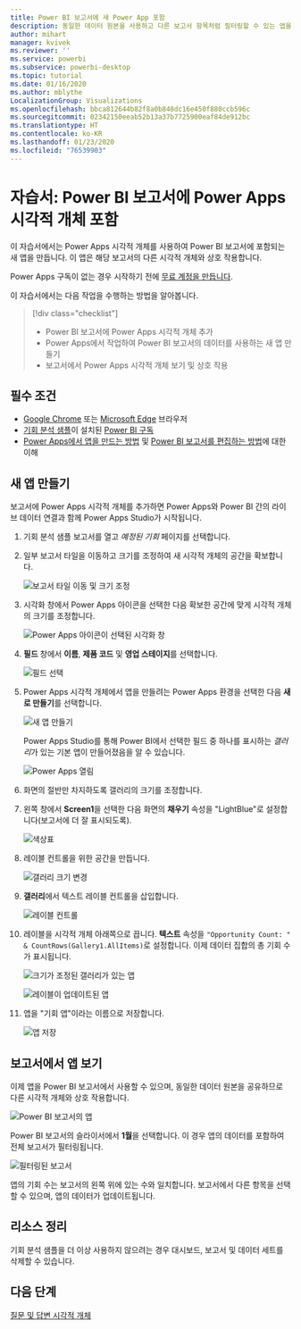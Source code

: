 ```yaml
---
title: Power BI 보고서에 새 Power App 포함
description: 동일한 데이터 원본을 사용하고 다른 보고서 항목처럼 필터링할 수 있는 앱을 포함합니다
author: mihart
manager: kvivek
ms.reviewer: ''
ms.service: powerbi
ms.subservice: powerbi-desktop
ms.topic: tutorial
ms.date: 01/16/2020
ms.author: mblythe
LocalizationGroup: Visualizations
ms.openlocfilehash: bbca812644b82f8a0b848dc16e450f880ccb596c
ms.sourcegitcommit: 02342150eeab52b13a37b7725900eaf84de912bc
ms.translationtype: HT
ms.contentlocale: ko-KR
ms.lasthandoff: 01/23/2020
ms.locfileid: "76539903"
---
```

# <a name="tutorial-embed-a-power-apps-visual-in-a-power-bi-report"></a>자습서:  Power BI 보고서에 Power Apps 시각적 개체 포함

이 자습서에서는 Power Apps 시각적 개체를 사용하여 Power BI 보고서에 포함되는 새 앱을 만듭니다. 이 앱은 해당 보고서의 다른 시각적 개체와 상호 작용합니다.

Power Apps 구독이 없는 경우 시작하기 전에 [무료 계정을 만듭니다](https://web.powerapps.com/signup?redirect=marketing&email=).

이 자습서에서는 다음 작업을 수행하는 방법을 알아봅니다.
> [!div class="checklist"]
> * Power BI 보고서에 Power Apps 시각적 개체 추가
> * Power Apps에서 작업하여 Power BI 보고서의 데이터를 사용하는 새 앱 만들기
> * 보고서에서 Power Apps 시각적 개체 보기 및 상호 작용

## <a name="prerequisites"></a>필수 조건

* [Google Chrome](https://www.google.com/chrome/browser/) 또는 [Microsoft Edge](https://www.microsoft.com/windows/microsoft-edge) 브라우저
* [기회 분석 샘플](https://docs.microsoft.com/power-bi/sample-opportunity-analysis#get-the-content-pack-for-this-sample)이 설치된 [Power BI 구독](https://docs.microsoft.com/power-bi/service-self-service-signup-for-power-bi)
* [Power Apps에서 앱을 만드는 방법](https://docs.microsoft.com/powerapps/maker/canvas-apps/data-platform-create-app-scratch) 및 [Power BI 보고서를 편집하는 방법](https://docs.microsoft.com/power-bi/service-the-report-editor-take-a-tour)에 대한 이해



## <a name="create-a-new-app"></a>새 앱 만들기
보고서에 Power Apps 시각적 개체를 추가하면 Power Apps와 Power BI 간의 라이브 데이터 연결과 함께 Power Apps Studio가 시작됩니다.

1. 기회 분석 샘플 보고서를 열고 *예정된 기회* 페이지를 선택합니다. 


2. 일부 보고서 타일을 이동하고 크기를 조정하여 새 시각적 개체의 공간을 확보합니다.

    ![보고서 타일 이동 및 크기 조정](media/power-bi-visualization-powerapp/power-bi-report-page.jpg)

2. 시각화 창에서 Power Apps 아이콘을 선택한 다음 확보한 공간에 맞게 시각적 개체의 크기를 조정합니다.

    ![Power Apps 아이콘이 선택된 시각화 창](media/power-bi-visualization-powerapp/power-bi-powerapps-icon.jpg)

3. **필드** 창에서 **이름**, **제품 코드** 및 **영업 스테이지**를 선택합니다. 

    ![필드 선택](media/power-bi-visualization-powerapp/power-bi-fields.jpg)

4. Power Apps 시각적 개체에서 앱을 만들려는 Power Apps 환경을 선택한 다음 **새로 만들기**를 선택합니다.

    ![새 앱 만들기](media/power-bi-visualization-powerapp/power-bi-create-new-powerapp.png)

    Power Apps Studio를 통해 Power BI에서 선택한 필드 중 하나를 표시하는 *갤러리*가 있는 기본 앱이 만들어졌음을 알 수 있습니다.

    ![Power Apps 열림](media/power-bi-visualization-powerapp/power-bi-power-app.png)

5.  화면의 절반만 차지하도록 갤러리의 크기를 조정합니다. 

6. 왼쪽 창에서 **Screen1**을 선택한 다음 화면의 **채우기** 속성을 "LightBlue"로 설정합니다(보고서에 더 잘 표시되도록).

    ![색상표](media/power-bi-visualization-powerapp/power-bi-powerapps-fill.png)

6. 레이블 컨트롤을 위한 공간을 만듭니다. 

    ![갤러리 크기 변경](media/power-bi-visualization-powerapp/power-bi-powerapps-gallery.png)


8. **갤러리**에서 텍스트 레이블 컨트롤을 삽입합니다.

   ![레이블 컨트롤](media/power-bi-visualization-powerapp/power-bi-label.png)

7. 레이블을 시각적 개체 아래쪽으로 끕니다. **텍스트** 속성을 `"Opportunity Count: " & CountRows(Gallery1.AllItems)`로 설정합니다. 이제 데이터 집합의 총 기회 수가 표시됩니다.

    ![크기가 조정된 갤러리가 있는 앱](media/power-bi-visualization-powerapp/power-bi-power-app-label.png)

    ![레이블이 업데이트된 앱](media/power-bi-visualization-powerapp/power-bi-label-live.png)

7. 앱을 "기회 앱"이라는 이름으로 저장합니다. 

    ![앱 저장](media/power-bi-visualization-powerapp/power-bi-save-powerapp.png)


## <a name="view-the-app-in-the-report"></a>보고서에서 앱 보기
이제 앱을 Power BI 보고서에서 사용할 수 있으며, 동일한 데이터 원본을 공유하므로 다른 시각적 개체와 상호 작용합니다.

![Power BI 보고서의 앱](media/power-bi-visualization-powerapp/power-bi-powerapps-visual.png)

Power BI 보고서의 슬라이서에서 **1월**을 선택합니다. 이 경우 앱의 데이터를 포함하여 전체 보고서가 필터링됩니다.

![필터링된 보고서](media/power-bi-visualization-powerapp/power-bi-last.png)

앱의 기회 수는 보고서의 왼쪽 위에 있는 수와 일치합니다. 보고서에서 다른 항목을 선택할 수 있으며, 앱의 데이터가 업데이트됩니다.


## <a name="clean-up-resources"></a>리소스 정리
기회 분석 샘플을 더 이상 사용하지 않으려는 경우 대시보드, 보고서 및 데이터 세트를 삭제할 수 있습니다.


## <a name="next-steps"></a>다음 단계
[질문 및 답변 시각적 개체](power-bi-visualization-types-for-reports-and-q-and-a.md)
